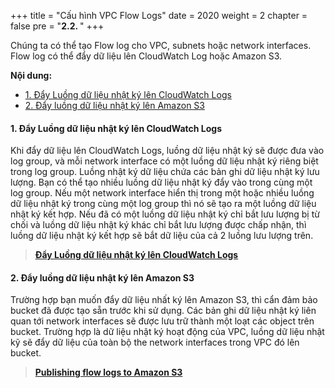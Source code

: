 +++
title = "Cấu hình VPC Flow Logs"
date = 2020
weight = 2
chapter = false
pre = "<b>2.2. </b>"
+++

Chúng ta có thể tạo Flow log cho VPC, subnets hoặc network interfaces. Flow log có thể đẩy dữ liệu lên CloudWatch Log hoặc Amazon S3.

**Nội dung:**
- [1. Đẩy Luồng dữ liệu nhật ký lên CloudWatch Logs](#1-đẩy-luồng-dữ-liệu-nhật-ký-lên-cloudwatch-logs)
- [2. Đẩy luồng dữ liệu nhật ký lên Amazon S3](#2-đẩy-luồng-dữ-liệu-nhật-ký-lên-amazon-s3)

#### 1. Đẩy Luồng dữ liệu nhật ký lên CloudWatch Logs

Khi đẩy dữ liệu lên CloudWatch Logs, luồng dữ liệu nhật ký sẽ được đưa vào log group, và mỗi network interface có một luồng dữ liệu nhật ký riêng biệt trong log group. 
Luồng nhật ký dữ liệu chứa các bản ghi dữ liệu nhật ký lưu lượng.
Bạn có thể tạo nhiều luồng dữ liệu nhật ký đẩy vào trong cùng một log group.
Nếu một network interface hiển thị trong một hoặc nhiều luồng dữ liệu nhật ký trong cùng một log group thì nó sẽ tạo ra một luồng dữ liệu nhật ký kết hợp.
Nếu đã có một luồng dữ liệu nhật ký chỉ bắt lưu lượng bị từ chối và luồng dữ liệu nhật ký khác chỉ bắt lưu lượng được chấp nhận, thì luồng dữ liệu nhật ký kết hợp sẽ bắt dữ liệu của cả 2 luồng lưu lượng trên.

> [**Đẩy Luồng dữ liệu nhật ký lên CloudWatch Logs**](1-publish-cw-logs/)

#### 2. Đẩy luồng dữ liệu nhật ký lên Amazon S3

Trường hợp bạn muốn đẩy dữ liệu nhất ký lên Amazon S3, thì cẩn đảm bảo bucket đã được tạo sẵn trước khi sử dụng.
Các bản ghi dữ liệu nhật ký liên quan tới network interfaces sẽ được lưu trữ thành một loạt các object trên bucket. 
Trường hợp là dữ liệu nhật ký hoạt động của VPC, luồng dữ liệu nhật kỹ sẽ đẩy dữ liệu của toàn bộ the network interfaces trong VPC đó lên bucket.

> [**Publishing flow logs to Amazon S3**](2-publish-s3/)

